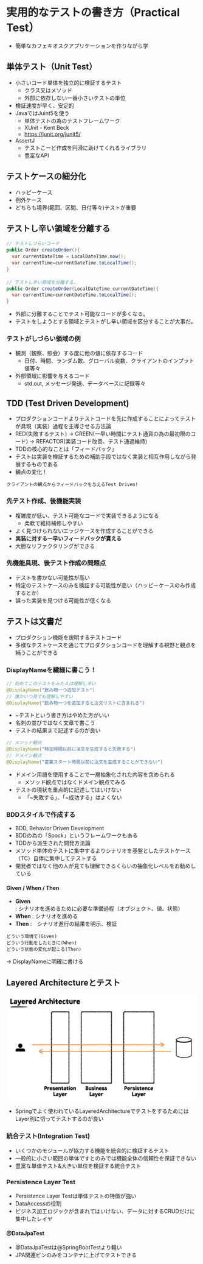 # 実用的なテストの書き方（Practical Test）
- 簡単なカフェキオスクアプリケーションを作りながら学

## 単体テスト（Unit Test）
- 小さいコード単体を独立的に検証するテスト
  - クラス又はメソッド
  - 外部に依存しない一番小さいテストの単位
- 検証速度が早く、安定的
- JavaではJuint5を使う
  - 単体テストの為のテストフレームワーク
  - XUnit - Kent Beck
  - https://junit.org/junit5/
- AssertJ
  - テストこーど作成を円滑に助けてくれるライブラリ
  - 豊富なAPI

## テストケースの細分化
- ハッピーケース
- 例外ケース
- どちらも境界(範囲、区間、日付等々)テストが重要

## テストし辛い領域を分離する
```java
// テストしづらいコード
public Order createOrder(){
  var currentDateTime = LocalDateTime.now();
  var currentTime=currentDateTime.toLocalTime();
}

// テストし辛い領域を分離する。
public Order createOrder(LocalDateTime currentDateTime){
  var currentTime=currentDateTime.toLocalTime();
}
```
- 外部に分離することでテスト可能なコードが多くなる。
- テストをしようとする領域とテストがし辛い領域を区分することが大事だ。
### テストがしづらい領域の例
- 観測（観察、照会）する度に他の値に依存するコード
  - 日付、時間、ランダム数、グローバル変数、クライアントのインプット値等々
- 外部領域に影響を与えるコード
  - std.out, メッセージ発送、データベースに記録等々

## TDD (Test Driven Development)
- プロダクションコードよりテストコードを先に作成することによってテストが具現（実装）過程を主導させる方法論
- RED(失敗するテスト) -> GREEN(一早い時間にテスト通貨の為の最初限のコード) -> REFACTOR(実装コード改善、テスト通過維持)
- TDDの核心的なことは「フィードバック」
- テストは実装を検証するための補助手段ではなく実装と相互作用しながら発展するものである
- 観点の変化！
```text
クライアントの観点からフィードバックを与えるTest Driven!
```
### 先テスト作成、後機能実装
- 複雑度が低い、テスト可能なコードで実装できるようになる
  - 柔軟で維持補修しやすい
- よく見つけられないエッジケースを作成することができる
- **実装に対する一早いフィードバックが貰える**
- 大胆なリファクタリングができる
### 先機能具現、後テスト作成の問題点
  - テストを書かない可能性が高い
  - 特定のテストケースのみを検証する可能性が高い（ハッピーケースのみ作成するとか）
  - 誤った実装を見つける可能性が低くなる

## テストは文書だ
- プロダクション機能を説明するテストコード
- 多様なテストケースを通じてプロダクションコードを理解する視野と観点を補うことができる

### DisplayNameを繊細に書こう！
```java
// 初めてこのテストをみた人は理解し辛い
@DisplayName("飲み物一つ追加テスト")
// 誰かいつ見ても理解しやすい
@DisplayName("飲み物一つを追加すると注文リストに含まれる")
```
- ~テストという書き方はやめた方がいい
- 名刺の並びではなく文章で書こう
- テストの結果まで記述するのが良い
```java
// メソッド観点
@DisplayName("特定時間以前に注文を生成すると失敗する")
// ドメイン観点
@DisplayName("営業スタート時間以前に注文を生成することができない")
```
- ドメイン用語を使用することで一層抽象化された内容を含められる
  - メソッド観点ではなくドメイン観点でみる
- テストの現状を重点的に記述してはいけない
  - 「~失敗する」、「~成功する」はよくない
### BDDスタイルで作成する
- BDD, Behavior Driven Development
- BDDの為の「Spock」というフレームワークもある
- TDDから派生された開発方法論
- メソッド単体のテストに集中するよりシナリオを基盤としたテストケース（TC）自体に集中してテストする
- 開発者ではなく他の人が見ても理解できるくらいの抽象化レベルをお勧めしている
#### Given / When / Then
- **Given** : シナリオを進めるために必要な準備過程（オブジェクト、値、状態）
- **When** : シナリオを進める
- **Then** :　シナリオ進行の結果を明示、検証
```text
どういう環境で(Given)
どういう行動をしたときに(When)
どういう状態の変化が起こる(Then)
```
-> DisplayNameに明確に書ける
## Layered Architectureとテスト
![layered](src/main/resources/static/layered.png)
- Springでよく使われているLayeredArchitectureでテストをするためにはLayer別に切ってテストするのが良い
### 統合テスト(Integration Test)
- いくつかのモジュールが協力する機能を統合的に検証するテスト
- 一般的に小さい範囲の単体ですとのみでは機能全体の信頼性を保証できない
- 豊富な単体テスト&大きい単位を検証する統合テスト
### Persistence Layer Test
- Persistence Layer Testは単体テストの特徴が強い
- DataAccessの役割
- ビジネス加工ロジックが含まれてはいけない、データに対するCRUDだけに集中したレイヤ
#### @DataJpaTest
- @DataJpaTestは@SpringBootTestより軽い
- JPA関連ビンのみをコンテナに上げてテストできる